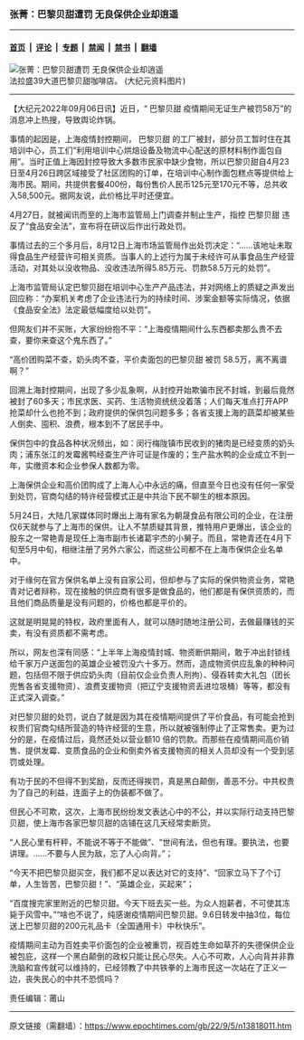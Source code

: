 ### 张菁：巴黎贝甜遭罚 无良保供企业却逍遥

---

#### [首页](../../../..?n13818011) &nbsp;|&nbsp; [评论](../../../../../epoch-comment?n13818011) &nbsp;|&nbsp; [专题](../../../../../epoch-special?n13818011) &nbsp;|&nbsp; [禁闻](../../../../../epoch-news?n13818011) &nbsp;|&nbsp; [禁书](../../../../../books?n13818011) &nbsp;|&nbsp; [翻墙](https://github.com/gfw-breaker/nogfw/blob/master/README.md?n13818011)


<div><img alt="张菁：巴黎贝甜遭罚 无良保供企业却逍遥" class="attachment-djy_600_400 size-djy_600_400 wp-post-image" src="https://i.epochtimes.com/assets/uploads/2018/01/0b6dc60967801db319b47a99d8be19a4-600x400.jpg"/>
<div class="caption">
 法拉盛39大道巴黎贝甜咖啡店。 (大纪元资料图片)
</div></div><hr/><div class="post_content" id="artbody" itemprop="articleBody">
 <!-- article content begin -->
 <p>
  【大纪元2022年09月06日讯】近日，“
  <ok href="https://www.secretchina.com/news/gb/tag/巴黎贝甜">
   巴黎贝甜
  </ok>
  疫情期间无证生产被罚58万”的消息冲上热搜，导致舆论炸锅。
 </p>
 <p>
  事情的起因是，上海疫情封控期间，
  <ok href="https://www.epochtimes.com/gb/tag/%E5%B7%B4%E9%BB%8E%E8%B4%9D%E7%94%9C.html">
   巴黎贝甜
  </ok>
  的工厂被封，部分员工暂时住在其培训中心，员工们“利用培训中心烘焙设备及物流中心配送的原材料制作面包自用”。当时正值上海因封控导致大多数市民家中缺少食物，所以巴黎贝甜自4月23日至4月26日跨区域接受了社区团购的订单，在培训中心制作面包糕点等提供给上海市民。期间，共提供套餐400份，每份售价人民币125元至170元不等，总共收入58,500元。据网友说，此价格比平时还便宜。
 </p>
 <p>
  4月27日，就被闻讯而至的上海市监管局上门调查并制止生产，指控
  <ok href="https://www.epochtimes.com/gb/tag/%E5%B7%B4%E9%BB%8E%E8%B4%9D%E7%94%9C.html">
   巴黎贝甜
  </ok>
  违反了“食品安全法”，宣布将在研议后作出行政处罚。
 </p>
 <p>
  事情过去的三个多月后，8月12日上海市场监管局作出处罚决定：“……该地址未取得食品生产经营许可相关资质。当事人的上述行为属于未经许可从事食品生产经营活动，对其处以没收物品、没收违法所得5.85万元、罚款58.5万元的处罚”。
 </p>
 <p>
  上海市监管局认定巴黎贝甜在培训中心生产产品违法，并对网络上的质疑之声发出回应称：“办案机关考虑了企业违法行为的持续时间、涉案金额等实际情况，依据《食品安全法》法定最低幅度给以处罚”。
 </p>
 <p>
  但网友们并不买账，大家纷纷抱不平：“上海疫情期间什么东西都卖那么贵不去查，要你来查这个鬼东西了。”
 </p>
 <p>
  “高价团购菜不查，奶头肉不查，平价卖面包的巴黎贝甜
  <ok href="https://www.secretchina.com/news/gb/tag/被罚">
   被罚
  </ok>
  58.5万，离不离谱啊？”
 </p>
 <p>
  回溯上海封控期间，出现了多少乱象啊，从封控开始欺骗市民不封城，到最后竟然被封了60多天；市民求医、买药、生活物资统统没着落；人们每天准点打开APP抢菜却什么也抢不到；政府提供的保供包问题多多；各省支援上海的蔬菜却被某些人倒卖、囤积、浪费，根本到不了居民手中。
 </p>
 <p>
  保供包中的食品各种状况频出，如：闵行梅陇镇市民收到的猪肉是已经变质的奶头肉；浦东张江的发霉酱鸭经查生产许可证是作废的；生产盐水鸭的企业成立不到一年，实缴资本和企业参保人数都为零。
 </p>
 <p>
  上海保供企业和高价团购成了上海人心中永远的痛，但直至今日也没有任何一家受到处罚，官商勾结的特许经营模式正是中共治下民不聊生的根本原因。
 </p>
 <p>
  5月24日，大陆几家媒体同时爆出上海有家名为朝晟食品有限公司的企业，在注册仅6天就参与了上海市的保供。让人不禁质疑其背景，推特用户更爆出，该企业的股东之一常艳青是现任上海市副市长诸葛宇杰的小舅子。而且，常艳青还在4月下旬至5月中旬，相继注册了另外六家公，而这些公司都不在上海市保供企业名单中。
 </p>
 <p>
  对于缘何在官方保供名单上没有自家公司，但却参与了实际的保供物资业务，常艳青对记者辩称，现在接触的供应商有很多是做食品的，他们都是有保供资质的，而且他们商品质量是没有问题的，价格也都是平价的。
 </p>
 <p>
  这就是明晃晃的特权，政府里面有人，就可以随时随地注册公司，去做最赚钱的买卖，有没有资质都不需考虑。
 </p>
 <p>
  所以，网友也深有同感：“上半年上海疫情封城、物资断供期间，敢于冲出封锁线给千家万户送面包的英雄企业被罚没六十多万。然而，造成物资供应乱象的种种问题，包括但不限于供应奶头肉（目前仅企业负责人刑拘）、侵吞转卖大礼包（团长兜售各省支援物资）、浪费支援物资（把辽宁支援物资丢进垃圾桶）等等，都没有正式深入调查。”
 </p>
 <p>
  对巴黎贝甜的处罚，说白了就是因为其在疫情期间提供了平价食品，有可能会抢到权贵们官商勾结所营造的特许经营的生意，所以就被强制停止了正常售卖。更为过分的是，在疫情过后，竟然还处以营业额10 倍的罚款。而那些在疫情期间高价销售、提供发霉、变质食品的企业和倒卖外省支援物资的相关人员却没有一个受到惩罚或处理。
 </p>
 <p>
  有功于民的不但得不到奖励，反而还得挨罚，真是黑白颠倒，善恶不分。中共权贵为了自己的利益，连面子上的伪装都不做了。
 </p>
 <p>
  但民心不可欺，这次，上海市民纷纷发文表达心中的不公，并以实际行动支持巴黎贝甜，使上海市各家巴黎贝甜的店铺在这几天经常卖断货。
 </p>
 <p>
  “人民心里有杆秤，不能说不等于不能做”、“世间有法，但也有理。要执法，也要讲理。……不要与人民为敌，忘了人心向背。”；
 </p>
 <p>
  “今天不把巴黎贝甜买空，我们都不足以表达对它的支持”、“回家立马下了个订单，人生皆苦，巴黎贝甜！”、“英雄企业，买起来”；
 </p>
 <p>
  “百度搜完家里附近的巴黎贝甜。今天下班去买一些。为众人抱薪者，不可使其冻毙于风雪中。”“啥也不说了，纯感谢疫情期间巴黎贝甜。9.6日转发中抽3位，每位送上巴黎贝甜的200元礼品卡（全国通用卡）中秋快乐”。
 </p>
 <p>
  疫情期间主动为百姓卖平价面包的企业被重罚，视百姓生命如草芥的失德保供企业被包庇，这样一个黑白颠倒的政权只能让民心尽失。人心不可欺，人心向背并非靠洗脑和宣传就可以维持的，已经领教了中共铁拳的上海市民这一次站在了正义一边，丧失民心的中共不恐慌吗？
 </p>
 <p>
  责任编辑：莆山
 </p>
 <!-- article content end -->
 <div id="below_article_ad">
 </div>
</div>


---

原文链接（需翻墙）：https://www.epochtimes.com/gb/22/9/5/n13818011.htm